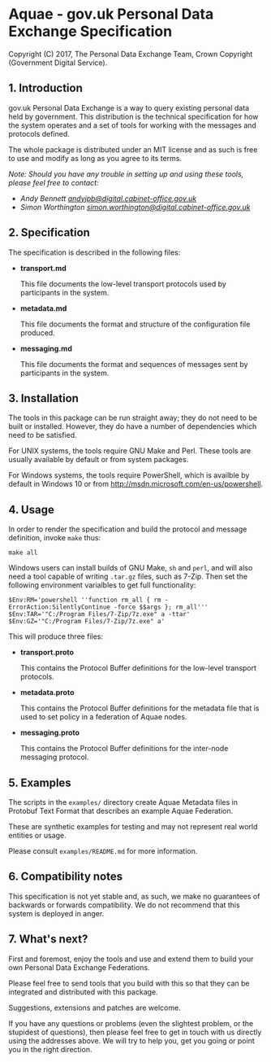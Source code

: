 
  Aquae - gov.uk Personal Data Exchange Specification
  ===================================================

  Copyright (C) 2017, The Personal Data Exchange Team, Crown Copyright (Government Digital Service).

## 1. Introduction

gov.uk Personal Data Exchange is a way to query existing personal data
held by government. This distribution is the technical specification
for how the system operates and a set of tools for working with the
messages and protocols defined.

The whole package is distributed under an MIT license and as such is
free to use and modify as long as you agree to its terms.

_Note: Should you have any trouble in setting up and using these tools,
please feel free to contact:_

+ _Andy Bennett <andyjpb@digital.cabinet-office.gov.uk>_
+ _Simon Worthington <simon.worthington@digital.cabinet-office.gov.uk>_

## 2. Specification

The specification is described in the following files:

+ **transport.md**

    This file documents the low-level transport protocols used
    by participants in the system.

+ **metadata.md**

    This file documents the format and structure of the configuration
    file produced.

+ **messaging.md**

    This file documents the format and sequences of messages sent
    by participants in the system.


## 3. Installation

The tools in this package can be run straight away; they do not need to
be built or installed. However, they do have a number of dependencies
which need to be satisfied.

For UNIX systems, the tools require GNU Make and Perl. These tools are
usually available by default or from system packages.

For Windows systems, the tools require PowerShell, which is availble by
default in Windows 10 or from http://msdn.microsoft.com/en-us/powershell.


## 4. Usage

In order to render the specification and build the protocol and
message definition, invoke `make` thus:

    make all

Windows users can install builds of GNU Make, `sh` and `perl`,
and will also need a tool capable of writing `.tar.gz` files, such as 7-Zip.
Then set the following environment varialbles to get full functionality:

    $Env:RM='powershell ''function rm_all { rm -ErrorAction:SilentlyContinue -force $$args }; rm_all'''
    $Env:TAR='"C:/Program Files/7-Zip/7z.exe" a -ttar'
    $Env:GZ='"C:/Program Files/7-Zip/7z.exe" a'

This will produce three files:

+ **transport.proto**

    This contains the Protocol Buffer definitions for the low-level
    transport protocols.

+ **metadata.proto**

    This contains the Protocol Buffer definitions for the metadata
    file that is used to set policy in a federation of Aquae nodes.

+ **messaging.proto**

    This contains the Protocol Buffer definitions for the inter-node
    messaging protocol.


## 5. Examples

The scripts in the `examples/` directory create Aquae Metadata files in
Protobuf Text Format that describes an example Aquae Federation.

These are synthetic examples for testing and may not represent real world entities or usage.

Please consult `examples/README.md` for more information.

## 6. Compatibility notes

This specification is not yet stable and, as such, we make no
guarantees of backwards or forwards compatibility. We do not recommend
that this system is deployed in anger.


## 7. What's next?

First and foremost, enjoy the tools and use and extend them to build
your own Personal Data Exchange Federations.

Please feel free to send tools that you build with this so that they
can be integrated and distributed with this package.

Suggestions, extensions and patches are welcome.

If you have any questions or problems (even the slightest problem, or
the stupidest of questions), then please feel free to get in touch with
us directly using the addresses above. We will try to help you, get you
going or point you in the right direction.

